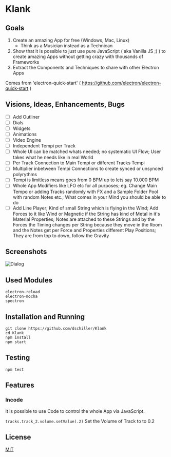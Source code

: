 # Klank

## Goals

1. Create an amazing App for free (Windows, Mac, Linux)
   - Think as a Musician instead as a Technican
2. Show that it is possible to just use pure JavaScript ( aka Vanilla JS ;) ) to create amazing Apps without getting crazy with thousands of Frameworks
3. Extract the Components and Techniques to share with other Electron Apps

Comes from 'electron-quick-start' ( https://github.com/electron/electron-quick-start )

## Visions, Ideas, Enhancements, Bugs

- [ ] Add Outliner
- [ ] Dials
- [ ] Widgets
- [ ] Animations
- [ ] Video Engine
- [ ] Independent Tempi per Track
- [ ] Whole UI can be matched whats needed; no systematic UI Flow; User takes what he needs like in real World
- [ ] Per Track Connection to Main Tempi or different Tracks Tempi
- [ ] Multiplier inbetween Tempi Connections to create synced or unsynced polyrythms
- [ ] Tempi is limitless means goes from 0 BPM up to lets say 10.000 BPM
- [ ] Whole App Modifiers like LFO etc for all purposes; eg. Change Main Tempo or adding Tracks randomly with FX and a Sample Folder Pool with random Notes etc.; What comes in your Mind you should be able to do
- [ ] Add Line Player; Kind of small String which is flying in the Wind; Add Forces to it like Wind or Magnetic if the String has kind of Metal in it's Material Properties; Notes are attached to these Strings and by the Forces the Timing changes per String because they move in the Room and the Notes get per Force and Properties different Play Positions; They are from top to down, follow the Gravity

## Screenshots

![Dialog](https://raw.githubusercontent.com/dschiller/klank/master/docs/dialog.pngs)

## Used Modules

```
electron-reload
electron-mocha
spectron
```

## Installation and Running

```
git clone https://github.com/dschiller/Klank
cd Klank
npm install
npm start
```

## Testing

```
npm test
```

## Features

### Incode

It is possible to use Code to control the whole App via JavaScript.

```tracks.track_2.volume.setValue(.2)``` Set the Volume of Track to to 0.2

## License

[MIT](LICENSE.md)
